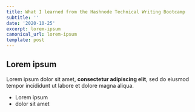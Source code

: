 ```yaml
---
title: What I learned from the Hashnode Technical Writing Bootcamp
subtitle: ''
date: '2020-10-25'
excerpt: lorem-ipsum
canonical_url: lorem-ipsum
template: post
---
```

## Lorem ipsum

Lorem ipsum dolor sit amet, **consectetur adipiscing elit**, sed do eiusmod tempor incididunt ut labore et dolore magna aliqua.

- Lorem ipsum
- dolor sit amet